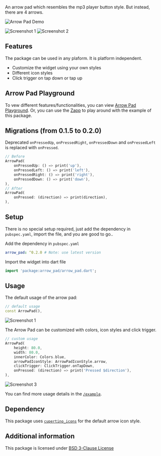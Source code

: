 An arrow pad which resembles the mp3 player button style. But instead, there are 4 arrows.

![Arrow Pad Demo](https://user-images.githubusercontent.com/40348358/155262478-bf5d0f1a-6a4c-4233-9f58-032d5bcd2643.gif)

<img alt="Screenshot 1" src="https://github.com/immadisairaj/arrow_pad/assets/40348358/27208d5f-0c71-4d6d-8457-6108b493422d"> <img alt="Screenshot 2" src="https://user-images.githubusercontent.com/40348358/155262967-e44897a3-0f14-4493-978a-8cba68180d31.png">

## Features

The package can be used in any plaform. It is platform independent.

- Customize the widget using your own styles
- Different icon styles
- Click trigger on tap down or tap up

## Arrow Pad Playground

To vew different features/functionalities, you can view [Arrow Pad Playground](https://arrowpad.immadisairaj.dev). Or, you can use the [Zapp](https://zapp.run/pub/arrow_pad) to play around with the example of this package.

## Migrations (from 0.1.5 to 0.2.0)

Deprecated `onPressedUp`, `onPressedRight`, `onPressedDown` and `onPressedLeft` is replaced with `onPressed`.

```dart
// Before
ArrowPad(
    onPressedUp: () => print('up'),
    onPressedLeft: () => print('left'),
    onPressedRight: () => print('right'),
    onPressedDown: () => print('down'),
),
// After
ArrowPad(
    onPressed: (direction) => print(direction),
),
```

## Setup

There is no special setup required, just add the dependency in `pubspec.yaml`, import the file, and you are good to go..

Add the dependency in `pubspec.yaml`
```yaml
arrow_pad: ^0.2.0 # Note: use latest version
```

Import the widget into dart file
```dart
import 'package:arrow_pad/arrow_pad.dart';
```
## Usage

The default usage of the arrow pad:
```dart
// default usage
const ArrowPad(),
```
<img alt="Screenshot 1" src="https://github.com/immadisairaj/arrow_pad/assets/40348358/27208d5f-0c71-4d6d-8457-6108b493422d">

The Arrow Pad can be customized with colors, icon styles and click trigger.
```dart
// custom usage
ArrowPad(
    height: 80.0,
    width: 80.0,
    innerColor: Colors.blue,
    arrowPadIconStyle: ArrowPadIconStyle.arrow,
    clickTrigger: ClickTrigger.onTapDown,
    onPressed: (direction) => print('Pressed $direction'),
),
```
![Screenshot 3](https://user-images.githubusercontent.com/40348358/155263058-8b760258-b7a4-4bc0-976e-b4d02f7b0120.png)

You can find more usage details in the [`/example`](https://github.com/immadisairaj/arrow_pad/tree/main/example).

## Dependency

This package uses [`cupertino_icons`](https://pub.dev/packages/cupertino_icons) for the default arrow icon style.

## Additional information

This package is licensed under [BSD 3-Clause License](https://github.com/immadisairaj/arrow_pad/blob/main/LICENSE)
